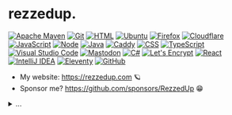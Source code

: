 # **rezzedup.**

<!-- Badges from: https://github.com/progfay/shields-with-icon -->


[![Apache Maven](https://img.shields.io/static/v1?style=for-the-badge&message=Apache+Maven&color=C71A36&logo=Apache+Maven&logoColor=FFFFFF&label=)](# "Apache Maven")
[![Git](https://img.shields.io/static/v1?style=for-the-badge&message=Git&color=F05032&logo=Git&logoColor=FFFFFF&label=)](# "Git")
[![HTML](https://img.shields.io/static/v1?style=for-the-badge&message=HTML&color=E34F26&logo=HTML5&logoColor=FFFFFF&label=)](# "HTML")
[![Ubuntu](https://img.shields.io/static/v1?style=for-the-badge&message=Ubuntu&color=E95420&logo=Ubuntu&logoColor=FFFFFF&label=)](# "Ubuntu")
[![Firefox](https://img.shields.io/static/v1?style=for-the-badge&message=Firefox&color=FF7139&logo=Firefox+Browser&logoColor=FFFFFF&label=)](# "Firefox")
[![Cloudflare](https://img.shields.io/static/v1?style=for-the-badge&message=Cloudflare&color=F38020&logo=Cloudflare&logoColor=FFFFFF&label=)](# "Cloudflare")
[![JavaScript](https://img.shields.io/static/v1?style=for-the-badge&message=JS&color=F7DF1E&logo=JavaScript&logoColor=222222&label=)](# "JavaScript")
[![Node](https://img.shields.io/static/v1?style=for-the-badge&message=Node&color=339933&logo=Node.js&logoColor=FFFFFF&label=)](# "Node")
[![Java](https://img.shields.io/static/v1?style=for-the-badge&message=Java&color=437291&logo=OpenJDK&logoColor=FFFFFF&label=)](# "Java")
[![Caddy](https://img.shields.io/static/v1?style=for-the-badge&message=Caddy&color=1F88C0&logo=Caddy&logoColor=FFFFFF&label=)](# "Caddy")
[![CSS](https://img.shields.io/static/v1?style=for-the-badge&message=CSS&color=1572B6&logo=CSS3&logoColor=FFFFFF&label=)](# "CSS")
[![TypeScript](https://img.shields.io/static/v1?style=for-the-badge&message=TypeScript&color=3178C6&logo=TypeScript&logoColor=FFFFFF&label=)](# "TypeScript")
[![Visual Studio Code](https://img.shields.io/static/v1?style=for-the-badge&message=VS+Code&color=007ACC&logo=Visual+Studio+Code&logoColor=FFFFFF&label=)](# "Visual Studio Code")
[![Mastodon](https://img.shields.io/static/v1?style=for-the-badge&message=Mastodon&color=6364FF&logo=Mastodon&logoColor=FFFFFF&label=)](# "Mastodon")
[![C#](https://img.shields.io/static/v1?style=for-the-badge&message=C%23&color=512BD4&logo=C+Sharp&logoColor=FFFFFF&label=)](# "C#")
[![Let's Encrypt](https://img.shields.io/static/v1?style=for-the-badge&message=Let%27s+Encrypt&color=003A70&logo=Let%27s+Encrypt&logoColor=FFFFFF&label=)](# "Let's Encrypt")
[![React](https://img.shields.io/static/v1?style=for-the-badge&message=React&color=222222&logo=React&logoColor=61DAFB&label=)](# "React")
[![IntelliJ IDEA](https://img.shields.io/static/v1?style=for-the-badge&message=IntelliJ+IDEA&color=000000&logo=IntelliJ+IDEA&logoColor=FFFFFF&label=)](# "IntelliJ IDEA")
[![Eleventy](https://img.shields.io/static/v1?style=for-the-badge&message=Eleventy&color=000000&logo=Eleventy&logoColor=FFFFFF&label=)](# "Eleventy")
[![GitHub](https://img.shields.io/static/v1?style=for-the-badge&message=GitHub&color=181717&logo=GitHub&logoColor=FFFFFF&label=)](# "GitHub (you're here now!)")


- My website: https://rezzedup.com 🪐
- Sponsor me? https://github.com/sponsors/RezzedUp 😁

<details>
  <summary>
    ...
  </summary>
  
👋 👁️👁️

[![](https://komarev.com/ghpvc/?username=RezzedUp)](# "I see you!") 

</details>

